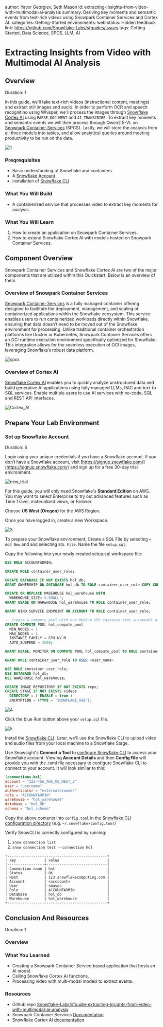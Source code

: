 author: Yavor Georgiev, Seth Mason
id: extracting-insights-from-video-with-multimodal-ai-analysis
summary: Deriving key moments and semantic events from text-rich videos using Snowpark Container Services and Cortex AI.
categories: Getting-Started
environments: web
status: Hidden 
feedback link: https://github.com/Snowflake-Labs/sfguides/issues
tags: Getting Started, Data Science, SPCS, LLM, AI

# Extracting Insights from Video with Multimodal AI Analysis
<!-- ------------------------ -->

## Overview

Duration: 1

In this guide, we’ll take text-rich videos (instructional content, meetings) and extract still images and audio. In order to perform OCR and speech recognitino using Whisper, we’ll process the images through [Snowflake Cortex AI](https://www.snowflake.com/en/product/features/cortex/) using `PARSE_DOCUMENT` and `AI_TRANSCRIBE`. To extract key moments and semantic events we will then process through Qwen2.5-VL on [Snowpark Container Services](https://docs.snowflake.com/en/developer-guide/snowpark-container-services/overview) (SPCS). Lastly, we will store the analysis from all three models into tables, and allow analytical queries around meeting productivity to be run on the data.

![1](assets/1_arch_diagram.png)

### Preqrequisites

* Basic understanding of Snowflake and containers.
* A [Snowflake Account](https://signup.snowflake.com/?utm_cta=quickstarts_)
* Installation of [Snowflake CLI](https://docs.snowflake.com/en/developer-guide/snowflake-cli/index)

### What You Will Build

* A containerized service that processes video to extract key moments for analysis.

### What You Will Learn

1. How to create an application on Snowpark Container Services.
2. How to extend Snowflake Cortex AI with models hosted on Snowpark Container Services.

<!-- ------------------------ -->
## Component Overview

Snowpark Container Services and Snowflake Cortex AI are two of the major components that are utilized within this Quickstart. Below is an overview of them.

### Overview of Snowpark Container Services

[Snowpark Container Services](https://docs.snowflake.com/en/developer-guide/snowpark-container-services/overview) is a fully managed container offering designed to facilitate the deployment, management, and scaling of containerized applications within the Snowflake ecosystem. This service enables users to run containerized workloads directly within Snowflake, ensuring that data doesn’t need to be moved out of the Snowflake environment for processing. Unlike traditional container orchestration platforms like Docker or Kubernetes, Snowpark Container Services offers an OCI runtime execution environment specifically optimized for Snowflake. This integration allows for the seamless execution of OCI images, leveraging Snowflake’s robust data platform.

![spcs](assets/spcs_diagram.png)

### Overview of Cortex AI

[Snowflake Cortex AI](https://www.snowflake.com/en/product/features/cortex/) enables you to quickly analyze unstructured data and build generative AI applications using fully managed LLMs, RAG and text-to-SQL services. Enable multiple users to use AI services with no-code, SQL and REST API interfaces.

![Cortex_AI](assets/platform-cortex-2025.jpeg)

<!-- ------------------------ -->

## Prepare Your Lab Environment

### Set up Snowflake Account

Duration: 6

Login using your unique credentials if you have a Snowflake account. If you don’t have a Snowflake account, visit [https://signup.snowflake.com/](https://signup.snowflake.com/) and sign up for a free 30-day trial environment.

![new_trial](assets/2_start_snowflake_trial.png)


For this guide, you will only need Snowflake's **Standard Edition** on AWS. You may want to select Enterprise to try out advanced features such as Time Travel, materialized views, or Failover.

Choose **US West (Oregon)** for the AWS Region.

Once you have logged in, create a new Workspace.


![3](assets/3_workspace.png)

 

To prepare your Snowflake environment, Create a SQL File by selecting `+ Add New` and and selecting `SQL File`. Name the file `setup.sql`.

Copy the following into your newly created setup.sql workspace file:

~~~sql
USE ROLE ACCOUNTADMIN;

CREATE ROLE container_user_role;

CREATE DATABASE IF NOT EXISTS hol_db;
GRANT OWNERSHIP ON DATABASE hol_db TO ROLE container_user_role COPY CURRENT GRANTS;

CREATE OR REPLACE WAREHOUSE hol_warehouse WITH
  WAREHOUSE_SIZE='X-SMALL';
GRANT USAGE ON WAREHOUSE hol_warehouse TO ROLE container_user_role;

GRANT BIND SERVICE ENDPOINT ON ACCOUNT TO ROLE container_user_role;

-- Create a compute pool with one Medium GPU instance that suspendds after 1 hour of inactivity.
CREATE COMPUTE POOL hol_compute_pool
  MIN_NODES = 1
  MAX_NODES = 1
  INSTANCE_FAMILY = GPU_NV_M
  AUTO_SUSPEND = 3600;

GRANT USAGE, MONITOR ON COMPUTE POOL hol_compute_pool TO ROLE container_user_role;

GRANT ROLE container_user_role TO USER <user_name>

USE ROLE container_user_role;
USE DATABASE hol_db;
USE WAREHOUSE hol_warehouse;

CREATE IMAGE REPOSITORY IF NOT EXISTS repo;
CREATE STAGE IF NOT EXISTS videos
  DIRECTORY = ( ENABLE = true )
  ENCRYPTION = (TYPE = 'SNOWFLAKE_SSE');
~~~
![4](assets/4_create_setup_sql_file.png)


Click the blue Run button above your `setup.sql` file.

![5](assets/5_run_setup.png)


Install the [Snowflake CLI](https://docs.snowflake.com/en/developer-guide/snowflake-cli/index). Later, we'll use the Snowflake CLI to upload video and audio files from your local machine to a Snowflake Stage.

Use Snowsight's **Connect a Tool** to [configure Snowflake CLI](https://docs.snowflake.com/user-guide/gen-conn-config#using-sf-web-interface-to-get-connection-settings) to access your Snowflake account.  Viewing **Account Details** and then **Config File** will provide you with the .toml file necessary to configure Snowflake CLI to connect to your account. It will look similar to this:

~~~TOML
[connections.hol]
account = "123-456_AWS_US_WEST_2"
user = "username"
authenticator = "externalbrowser"
role = "ACCOUNTADMIN"
warehouse = "hol_warehouse"
database = "hol_db"
schema = "hol_schema"
~~~

Copy the above contents into `config.toml` in the [Snowflake CLI configuration directory](https://docs.snowflake.com/en/developer-guide/snowflake-cli/connecting/configure-cli#location-of-the-toml-configuration-file) (e.g. `~/.snowflake/config.toml`)

Verify SnowCLI is correctly configured by running:
1. `snow connection list`
2. `snow connection test --connection hol`

~~~
+----------------------------------------------+
| key             | value                      |
|-----------------+----------------------------|
| Connection name | hol                        |
| Status          | OK                         |
| Host            | 123.snowflakecomputing.com |
| Account         | <acccount>                 |
| User            | smason                     |
| Role            | ACCOUNTADMIN               |
| Database        | hol_db                     |
| Warehouse       | hol_warehouse              |
+----------------------------------------------+
~~~

## Conclusion And Resources
Duration: 1

### Overview


### What You Learned

- Creating a Snowpark Container Service based application that hosts an AI model.
- Calling Snowflake Cortex AI functions.
- Processing video with multi-modal models to extract events.

### Resources

- Github repo [Snowflake-Labs/sfguide-extracting-insights-from-video-with-multimodal-ai-analysis](https://github.com/Snowflake-Labs/sfguide-extracting-insights-from-video-with-multimodal-ai-analysis)
- Snowpark Container Services [Documentation](https://docs.snowflake.com/en/developer-guide/snowpark-container-services/overview)
- Snowflake Cortex AI [documentation](https://docs.snowflake.com/en/user-guide/snowflake-cortex/llm-functions)



